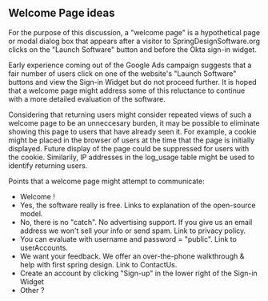 ## Welcome Page ideas

For the purpose of this discussion, a "welcome page" is a hypothetical page or modal dialog box 
that appears after a visitor to SpringDesignSoftware.org clicks on the "Launch Software" button and before the Okta sign-in widget.

Early experience coming out of the Google Ads campaign suggests that a fair number of users
click on one of the website's "Launch Software" buttons and view the
Sign-in Widget but do not proceed further. 
It is hoped that a welcome page might address some of this reluctance to continue with 
a more detailed evaluation of the software.

Considering that returning users might consider repeated views of such a welcome page to be an unneccesary burden, 
it may be possible to eliminate showing this page to users that have already seen it.
For example, a cookie might be placed in the browser of users at the time that the page is initially displayed.
Future display of the page could be suppressed for users with the cookie. 
Similarily, IP addresses in the log_usage table might be used to identify returning users.

Points that a welcome page might attempt to communicate:
  - Welcome !
  - Yes, the software really is free.  Links to explanation of the open-source model.
  - No, there is no "catch".  No advertising support.  If you give us an email address we won't sell your info or send spam. Link to privacy policy.
  - You can evaluate with username and password = "public". Link to userAccounts.
  - We want your feedback.  We offer an over-the-phone walkthrough & help with first spring design.  Link to ContactUs.
  - Create an account by clicking "Sign-up" in the lower right of the Sign-in Widget
  - Other ?

  